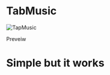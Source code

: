 # TabMusic
![TapMusic](https://user-images.githubusercontent.com/61395827/91670815-9c11a080-eae6-11ea-94a7-95100f4bccd0.png)

Preveiw
# Simple but it works
